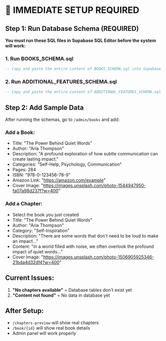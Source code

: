 # 🚨 IMMEDIATE SETUP REQUIRED

## Step 1: Run Database Schema (REQUIRED)

**You must run these SQL files in Supabase SQL Editor before the system will work:**

### 1. Run BOOKS_SCHEMA.sql
```sql
-- Copy and paste the entire content of BOOKS_SCHEMA.sql into Supabase SQL Editor and run it
```

### 2. Run ADDITIONAL_FEATURES_SCHEMA.sql  
```sql
-- Copy and paste the entire content of ADDITIONAL_FEATURES_SCHEMA.sql into Supabase SQL Editor and run it
```

## Step 2: Add Sample Data

After running the schemas, go to `/admin/books` and add:

### Add a Book:
- Title: "The Power Behind Quiet Words"
- Author: "Aria Thompson"
- Description: "A profound exploration of how subtle communication can create lasting impact."
- Categories: "Self-Help, Psychology, Communication"
- Pages: 284
- ISBN: "978-0-123456-78-9"
- Amazon Link: "https://amazon.com/example"
- Cover Image: "https://images.unsplash.com/photo-1544947950-fa07a98d237f?w=400"

### Add a Chapter:
- Select the book you just created
- Title: "The Power Behind Quiet Words"
- Author: "Aria Thompson"
- Category: "Self-Inspiration"
- Description: "There are some words that don't need to be loud to make an impact..."
- Content: "In a world filled with noise, we often overlook the profound impact of quiet words..."
- Cover Image: "https://images.unsplash.com/photo-1506905925346-21bda4d32df4?w=400"

## Current Issues:

1. **"No chapters available"** = Database tables don't exist yet
2. **"Content not found"** = No data in database yet

## After Setup:
- `/chapters-preview` will show real chapters
- `/book/{id}` will show real book details
- Admin panel will work properly